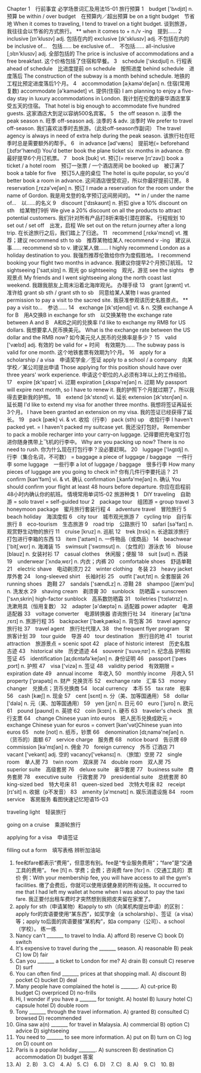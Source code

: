 Chapter 1　行前事宜
必学场景词汇及用法15-01
旅行预算
1　budget ['bʌdjɪt] n. 预算
be within / over budget　在预算内／超出预算
be on a tight budget　节省地
When it comes to traveling, I tend to travel on a tight budget.
谈到旅游，我往往会以节省的方式旅行。
** when it comes to + n./v -ing　提到……
2　inclusive [ɪn'klusɪv] adj. 包括在内的
exclusive [ɪk'sklusɪv] adj. 不包括在内的
be inclusive of…　包括……
be exclusive of…　不包括……
all-inclusive [ˌɔlɪn'klusɪv] adj. 全部包括的
The price is inclusive of accommodations and a free breakfast.
这个价格包括了住宿和早餐。
3　schedule ['skεdjʊl] n. 行程表
ahead of schedule　比进度提前
on schedule　按照进度
behind schedule　进度落后
The construction of the subway is a month behind schedule.
地铁的工程比预定进度落后1个月。
4　accommodation [əˌkamə'deʃən] n. 住宿(常用复数)
accommodate [ə'kamədet] vt. 提供(住宿)
I am planning to enjoy a five-day stay in luxury accommodations in London.
我计划在伦敦的豪华酒店里享受五天的住宿。
That hotel is big enough to accommodate five hundred guests.
这家酒店大到足以容纳500名宾客。
5　the off season n. 淡季
the peak season n. 旺季
off-season adj. 淡季的 & adv. 淡季时
We prefer to travel off-season.
我们喜欢淡季时去旅游。（此处off-season作副词）
The travel agency is always in need of extra help during the peak season.
该旅行社在旺季时总是需要额外的帮手。
6　in advance [əd'væns]　提前地(= beforehand [ˌbɪfɔr'hænd])
You'd better book the plane ticket six months in advance.
你最好提早6个月订机票。
7　book [bʊk] vt. 预订(= reserve [rɪ'zəv])
book a ticket / a hotel room　预订一张票 / 一个酒店房间
be booked up　被订满了
book a table for five　预订5人座的桌位
The hotel is quite popular, so you'd better book a room in advance.
这间酒店很受欢迎，所以你最好提前订房。
8　reservation [ˌrεzə'veʃən] n. 预订
I made a reservation for the room under the name of Gordon.
我是用戈登的名字预订这间房间的。
** in / under the name of…　以……的名义
9　discount ['dɪskaʊnt] n. 折扣
give a 10% discount on sth　给某物打9折
We give a 20% discount on all the products to attract potential customers.
我们针对所有产品打8折来吸引潜在顾客。
行程规划
10　set out / set off　出发，启程
We set out on the return journey after a long trip.
在长途旅行之后，我们踏上了归途。
11　recommend [ˌrεkə'mεnd] vt. 推荐；建议
recommend sth to sb　推荐某物给某人
recommend v -ing　建议从事……
recommend sb to v. 建议某人做……
I highly recommend London as a holiday destination to you.
我强烈推荐伦敦给你作为度假胜地。
I recommend booking your flight two months in advance.
我建议你提早2个月预订航班。
12　sightseeing ['saɪtˌsiɪŋ] n. 观光
go sightseeing　观光，游览
see the sights　参观景点
My friends and I went sightseeing along the north coast last weekend.
我跟我朋友上周末沿着北海岸观光。
办理手续
13　grant [grænt] vt. 准许给
grant sb sth / grant sth to sb　同意给某人某物
I was granted permission to pay a visit to the sacred site.
我获准参观该历史名胜景点。
** pay a visit to…　参访……
14　exchange [ɪk'stʃendj] vt. & n. 交换
exchange A for B　用A交换B
in exchange for sth　以交换某物
the exchange rate between A and B　A和B之间的兑换率
I'd like to exchange my RMB for US dollars.
我想要拿人民币换美元。
What is the exchange rate between the US dollar and the RMB now?
如今美元兑人民币的兑换率是多少？
15　valid ['vælɪd] adj. 有效的
be valid for + 时间　有效期为……
The subway pass is valid for one month.
这个地铁套票有效期为1个月。
16　apply for a scholarship / a visa　申请奖学金／签证
apply to a school / a company　向某学校／某公司提出申请
Those applying for this position should have over three years' work experience.
申请这个职位的人必须有3年以上的工作经验。
17　expire [ɪk'spaɪr] vi. 过期
expiration [ˌεkspə'reʃən] n. 过期
My passport will expire next month, so I have to renew it.
我的护照下个月就过期了，所以我得去更新我的护照。
18　extend [ɪk'stεnd] vi. 延长
extension [ɪk'stεnʃən] n. 延长期
I'd like to extend my visa for another three months.
我想将签证再延长3个月。
I have been granted an extension on my visa.
我的签证已经获得了延长。
19　pack [pæk] vi. & vt. 收拾（行李）
pack (sth) up　收拾行李
I haven't packed yet.
= I haven't packed my suitcase yet.
我还没打包好。
Remember to pack a mobile recharger into your carry-on luggage.
记得要把充电宝打包进你随身携带上飞机的行李中。
Why are you packing up now? There is no need to rush.
你为什么现在打包行李？没必要赶啊。
20　luggage ['lʌgɪdj] n. 行李（集合名词，不可数）
= baggage
a piece of luggage / baggage　一件行李
some luggage　一些行李
a lot of luggage / baggage　很多行李
How many pieces of luggage are you going to check in?
你有几件行李要托运？
21　confirm [kən'fəm] vi. & vt. 确认
confirmation [ˌkanfə'meʃən] n. 确认
You should confirm your flight at least 48 hours before departure.
你应在启程前48小时内确认你的航班。
情境常用单词15-02
旅游种类
1　DIY traveling　自助游
= solo travel
= self-guided tour
2　package tour　组团游
= group travel
3　honeymoon package　蜜月旅行套装行程
4　adventure travel　冒险旅行
5　beach holiday　海滨度假
6　city tour　城市观光旅游
7　cycling trip　自行车旅行
8　eco-tourism　生态旅游
9　road trip　公路旅行
10　safari [sə'farɪ] n. 观赏野生动物的旅行
11　cruise [kruz] n. 巡航
12　trek [trεk] n. 长途跋涉旅行
打包进行李箱的东西
13　item ['aɪtəm] n. 一件物品（或商品）
14　beachwear ['bitʃˌwεr] n. 海滩装
15　swimsuit ['swɪmsut] n. （女性的）游泳衣
16　blouse [blaʊz] n. 女装衬衫
17　casual clothes　休闲服；便服
18　suit [sut] n. 西装
19　underwear ['ʌndəˌwεr] n. 内衣；内裤
20　comfortable shoes　舒适单鞋
21　electric shave　电动剃须刀
22　winter clothing　冬装
23　heavy jacket　厚外套
24　long-sleeved shirt　长袖衬衫
25　outfit ['aʊtˌfɪt] n. 全套服装
26　running shoes　跑鞋
27　sandals ['sændLz] n. 凉鞋
28　shampoo [ʃæm'pu] n. 洗发水
29　shaving cream　剃须膏
30　sunblock　防晒霜
= sunscreen ['sʌnˌskrin]
high-factor sunblock　高系数防晒霜
31　toiletries ['tɔɪlətrɪz] n. 洗漱用具（恒用复数）
32　adapter [ə'dæptə] n. 适配器
power adapter　电源适配器
33　voltage converter　电源转换器
咨询旅行社
34　itinerary [aɪ'tɪnəˌrεrɪ] n. 旅游行程
35　backpacker ['bækˌpækə] n. 背包客
36　travel agency　旅行社
37　travel agent　旅行社代理人
38　the frequent flyer program　常旅客计划
39　tour guide　导游
40　tour destination　旅行目的地
41　tourist attraction　旅游景点
= scenic spot
42　place of historic interest　历史名胜古迹
43　historical site　历史遗迹
44　souvenir ['suvəˌnɪr] n. 纪念品
护照和签证
45　identification [aɪˌdεntəfə'keʃən] n. 身份证明
46　passport ['pæsˌpɔrt] n. 护照
47　visa ['vizə] n. 签证
48　validity period　有效期限
= expiration date
49　annual income　年收入
50　monthly income　月收入
51　property ['prapətɪ] n. 财产
兑换货币
52　exchange rate　汇率
53　money changer　兑换点；货币兑换商
54　local currency　本币
55　tax rate　税率
56　cash [kæʃ] n. 现金
57　cent [sεnt] n. 分（美、加等国通用）
58　dollar ['dalə] n. 元（美、加等国通用）
59　yen [jεn] n. 日元
60　euro ['jʊro] n. 欧元
61　pound [paʊnd] n. 英镑
62　coin [kɔɪn] n. 硬币
63　traveler's check　旅行支票
64　change Chinese yuan into euros　把人民币兑换成欧元
= exchange Chinese yuan for euros
= convert [kən'vət]Chinese yuan into euros
65　note [not] n. 纸币，钞票
66　denomination [dɪˌnamə'neʃən] n. （货币的）面额
67　service charge　服务费
68　notice board　告示牌
69　commission [kə'mɪʃən] n. 佣金
70　foreign currency　外币
订酒店
71　vacant ['vekənt] adj. 空的
vacancy['vekənsɪ] n. （旅馆）空房
72　single room　单人房
73　twin room　双床房
74　double room　双人房
75　superior suite　高级套房
76　deluxe suite　豪华套房
77　business suite　商务套房
78　executive suite　行政套房
79　presidential suite　总统套房
80　king-sized bed　特大号床
81　queen-sized bed　次特大号床
82　receipt [rɪ'sit] n. 收据（p不发音）
83　amenity [ə'mεnətɪ] n. 娱乐消遣设施
84　room service　客房服务
看图快速记忆短语15-03

traveling light　轻装旅行

going on a cruise　乘游轮旅行

applying for a visa　申请签证

filling out a form　填写表格
辨析加油站
1. fee和fare都表示“费用”，但意思有别。fee是“专业服务费用”；“fare”是“交通工具的费用”。
fee [fi] n. 学费；会费；咨询费
fare [fεr] n.（交通工具的）票价
例：With your membership fee, you will have access to all the gym's facilities.
缴了会费后，你就可以使用该健身房的所有设施。It occurred to me that I had left my wallet at home when I was about to pay the taxi fare.
我正要付出租车费时才突然想到我把皮夹留在家里了。
2. apply for sth（申请某物）和apply to sth（向某机构提出申请）的区别：
apply for的宾语要使用“某东西”，如奖学金（a scholarship）、签证（a visa）等；apply to后面的宾语要接“某机构”，如a company（公司）、a school（学校）。
练一练
1. Nancy can't _______ to travel to India.
A) afford
B) reserve
C) book
D) switch
2. It's expensive to travel during the _______ season.
A) reasonable
B) peak
C) low
D) fair
3. Can you _______ a ticket to London for me?
A) drain
B) consult
C) reserve
D) surf
4. You can often find _______ prices at that shopping mall.
A) discount
B) pocket
C) bucket
D) deal
5. Many people have complained the hotel is _______.
A) cut-price
B) budget
C) overpriced
D) no-frills
6. Hi, I wonder if you have a _______ for tonight.
A) hostel
B) luxury hotel
C) capsule hotel
D) double room
7. Tony _______ through the travel information.
A) granted
B) consulted
C) browsed
D) recommended
8. Gina saw a(n) _______ for travel in Malaysia.
A) commercial
B) option
C) advice
D) sightseeing
9. You need to _______ to see more information.
A) put on
B) turn on
C) log on
D) count on
10. Paris is a popular holiday _______.
A) sunscreen
B) destination
C) accommodation D) budget
答案
1. A)　2. B)　3. C)　4. A)　5. C)　6. D)　7. C)　8. A)　9. C)　10. B)
